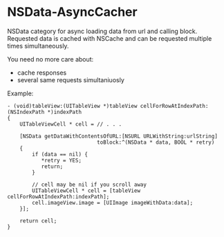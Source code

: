 NSData-AsyncCacher
==================

NSData category for async loading data from url and calling block. Requested data is cached with NSCache and can be requested multiple times simultaneously.

You need no more care about:

* cache responses
* several same requests simultaniuosly

Example:

```
- (void)tableView:(UITableView *)tableView cellForRowAtIndexPath:(NSIndexPath *)indexPath
{
    UITableViewCell * cell = // . . .
    
    [NSData getDataWithContentsOfURL:[NSURL URLWithString:urlString]
                             toBlock:^(NSData * data, BOOL * retry)
    {
        if (data == nil) {
           *retry = YES;
           return;
        }
        
        // cell may be nil if you scroll away
        UITableViewCell * cell = [tableView cellForRowAtIndexPath:indexPath];
       	cell.imageView.image = [UIImage imageWithData:data];
    }];
    
    return cell;
}
```


